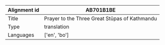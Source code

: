 |Alignment id | AB701B1BE
| --- | --- 
|Title | Prayer to the Three Great Stūpas of Kathmandu 
|Type | translation
|Languages | ['en', 'bo']